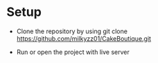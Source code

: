 # Setup

* Clone the repository by using git clone https://github.com/milkyzz01/CakeBoutique.git

* Run or open the project with live server 